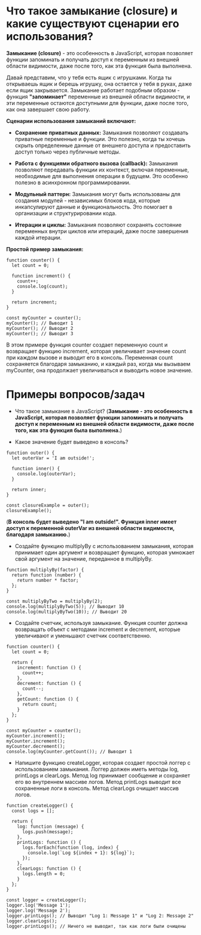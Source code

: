 Что такое замыкание (closure) и какие существуют сценарии его использования?
=====================

**Замыкание (closure)** - это особенность в JavaScript, которая позволяет функции запоминать и получать доступ к переменным из внешней области видимости, даже после того, как эта функция была выполнена.

Давай представим, что у тебя есть ящик с игрушками. Когда ты открываешь ящик и берешь игрушку, она остается у тебя в руках, даже если ящик закрывается. Замыкание работает подобным образом - функция **"запоминает"** переменные из внешней области видимости, и эти переменные остаются доступными для функции, даже после того, как она завершает свою работу.

**Сценарии использования замыканий включают:**

* **Сохранение приватных данных:** Замыкания позволяют создавать приватные переменные и функции. Это полезно, когда ты хочешь скрыть определенные данные от внешнего доступа и предоставить доступ только через публичные методы.

* **Работа с функциями обратного вызова (callback):** Замыкания позволяют передавать функции их контекст, включая переменные, необходимые для выполнения операции в будущем. Это особенно полезно в асинхронном программировании.

* **Модульный паттерн:** Замыкания могут быть использованы для создания модулей - независимых блоков кода, которые инкапсулируют данные и функциональность. Это помогает в организации и структурировании кода.

* **Итерации и циклы:** Замыкания позволяют сохранять состояние переменных внутри циклов или итераций, даже после завершения каждой итерации.

**Простой пример замыкания:**

```
function counter() {
  let count = 0;

  function increment() {
    count++;
    console.log(count);
  }

  return increment;
}

const myCounter = counter();
myCounter(); // Выводит 1
myCounter(); // Выводит 2
myCounter(); // Выводит 3

```

В этом примере функция counter создает переменную count и возвращает функцию increment, которая увеличивает значение count при каждом вызове и выводит его в консоль. Переменная count сохраняется благодаря замыканию, и каждый раз, когда мы вызываем myCounter, она продолжает увеличиваться и выводить новое значение.

Примеры вопросов/задач
=====================

* Что такое замыкание в JavaScript? (**Замыкание - это особенность в JavaScript, которая позволяет функции запоминать и получать доступ к переменным из внешней области видимости, даже после того, как эта функция была выполнена.**) 

* Какое значение будет выведено в консоль?
```
function outer() {
  let outerVar = 'I am outside!';

  function inner() {
    console.log(outerVar);
  }

  return inner;
}

const closureExample = outer();
closureExample();

```
(**В консоль будет выведено "I am outside!". Функция inner имеет доступ к переменной outerVar из внешней области видимости, благодаря замыканию.**)


* Создайте функцию multiplyBy с использованием замыкания, которая принимает один аргумент и возвращает функцию, которая умножает свой аргумент на значение, переданное в multiplyBy.
```
function multiplyBy(factor) {
  return function (number) {
    return number * factor;
  };
}

const multiplyByTwo = multiplyBy(2);
console.log(multiplyByTwo(5)); // Выводит 10
console.log(multiplyByTwo(10)); // Выводит 20
```

* Создайте счетчик, используя замыкание. Функция counter должна возвращать объект с методами increment и decrement, которые увеличивают и уменьшают счетчик соответственно.

```
function counter() {
  let count = 0;

  return {
    increment: function () {
      count++;
    },
    decrement: function () {
      count--;
    },
    getCount: function () {
      return count;
    }
  };
}

const myCounter = counter();
myCounter.increment();
myCounter.increment();
myCounter.decrement();
console.log(myCounter.getCount()); // Выводит 1
```

* Напишите функцию createLogger, которая создает простой логгер с использованием замыкания. Логгер должен иметь методы log, printLogs и clearLogs. Метод log принимает сообщение и сохраняет его во внутреннем массиве логов. Метод printLogs выводит все сохраненные логи в консоль. Метод clearLogs очищает массив логов.

```
function createLogger() {
  const logs = [];

  return {
    log: function (message) {
      logs.push(message);
    },
    printLogs: function () {
      logs.forEach(function (log, index) {
        console.log(`Log ${index + 1}: ${log}`);
      });
    },
    clearLogs: function () {
      logs.length = 0;
    }
  };
}

const logger = createLogger();
logger.log('Message 1');
logger.log('Message 2');
logger.printLogs(); // Выводит "Log 1: Message 1" и "Log 2: Message 2"
logger.clearLogs();
logger.printLogs(); // Ничего не выводит, так как логи были очищены
```

